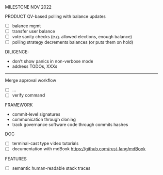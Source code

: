 MILESTONE NOV 2022

PRODUCT
QV-based polling with balance updates
- [ ] balance mgmt
- [ ] transfer user balance
- [ ] vote sanity checks (e.g. allowed elections, enough balance)
- [ ] polling strategy decrements balances (or puts them on hold)

DILIGENCE:
- don't show panics in non-verbose mode
- address TODOs, XXXs
_______________________________________________________


Merge approval workflow
- [ ] ...
- [ ] verify command

FRAMEWORK
- commit-level signatures
- communication through cloning
- track governance software code through commits hashes

DOC
- [ ] terminal-cast type video tutorials
- [ ] documentation with mdBook https://github.com/rust-lang/mdBook

FEATURES
- [ ] semantic human-readable stack traces
